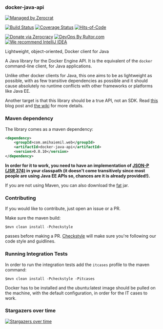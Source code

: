 ### docker-java-api

[![Managed by Zerocrat](https://www.0crat.com/badge/G6LPQQV2P.svg)](https://www.0crat.com/p/G6LPQQV2P)

[![Build Status](https://travis-ci.org/amihaiemil/docker-java-api.svg?branch=master)](https://travis-ci.org/amihaiemil/docker-java-api)
[![Coverage Status](https://coveralls.io/repos/github/amihaiemil/docker-java-api/badge.svg?branch=master)](https://coveralls.io/github/amihaiemil/docker-java-api?branch=master)
[![Hits-of-Code](https://hitsofcode.com/github/amihaiemil/docker-java-api)](https://hitsofcode.com/view/github/amihaiemil/docker-java-api)

[![Donate via Zerocracy](https://www.0crat.com/contrib-badge/G6LPQQV2P.svg)](https://www.0crat.com/contrib/G6LPQQV2P)
[![DevOps By Rultor.com](http://www.rultor.com/b/amihaiemil/docker-java-api)](http://www.rultor.com/p/amihaiemil/docker-java-api)
[![We recommend IntelliJ IDEA](http://amihaiemil.github.io/images/intellij-idea-recommend.svg)](https://www.jetbrains.com/idea/)

Lightweight, object-oriented, Docker client for Java

A Java library for the Docker Engine API. It is the equivalent of the ``docker`` command-line client, for Java applications.

Unlike other docker clients for Java, this one aims to be as lightweight as possible, with as few transitive dependencies as possible and it should cause absolutely no runtime conflicts with other frameworks or platforms like Java EE. 

Another target is that this library should be a true API, not an SDK. Read [this](http://www.amihaiemil.com/2018/03/10/java-api-for-docker.html) blog post and [the wiki](https://github.com/amihaiemil/docker-java-api/wiki) for more details.

### Maven dependency

The library comes as a maven dependency:

```xml
<dependency>
    <groupId>com.amihaiemil.web</groupId>
    <artifactId>docker-java-api</artifactId>
    <version>0.0.10</version>
</dependency>
```

**In order for it to work, you need to have an implementation of [JSON-P (JSR 374)](https://javaee.github.io/jsonp/index.html) in your classpath (it doesn't come transitively since most people are using Java EE APIs so, chances are it is already provided!).**

If you are not using Maven, you can also download the <a href="https://oss.sonatype.org/service/local/repositories/releases/content/com/amihaiemil/web/docker-java-api/0.0.10/docker-java-api-0.0.10-jar-with-dependencies.jar">fat</a> jar.

### Contributing 

If you would like to contribute, just open an issue or a PR.

Make sure the maven build:

``$mvn clean install -Pcheckstyle``

passes before making a PR. [Checkstyle](http://checkstyle.sourceforge.net/) will make sure
you're following our code style and guidlines.

### Running Integration Tests

In order to run the integration tests add the ``itcases`` profile to the maven command:

``$mvn clean install -Pcheckstyle -Pitcases``

Docker has to be installed and the ubuntu:latest image should be pulled on the machine, with the default configuration, in order for the IT cases to work.

### Stargazers over time

[![Stargazers over time](https://starchart.cc/amihaiemil/docker-java-api.svg)](https://starchart.cc/amihaiemil/docker-java-api)
